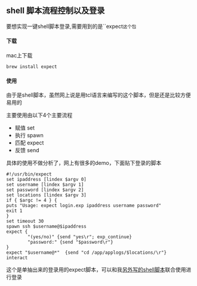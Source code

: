 ## shell 脚本流程控制以及登录

要想实现一键shell脚本登录,需要用到的是``expect`这个包`

#### 下载

mac上下载

```shell
brew install expect
```

#### 使用

由于是shell脚本，虽然网上说是用tcl语言来编写的这个脚本，但是还是比较方便易用的

主要使用由以下4个主要流程
 
- 赋值 set
- 执行 spawn 
- 匹配 expect
- 反馈 send

具体的使用不做分析了，网上有很多的demo，下面贴下登录的脚本

```shell
#!/usr/bin/expect 
set ipaddress [lindex $argv 0]
set username [lindex $argv 1]
set password [lindex $argv 2]
set locations [lindex $argv 3]
if { $argc != 4 } {
puts "Usage: expect login.exp ipaddress username password"
exit 1
}
set timeout 30
spawn ssh $username@$ipaddress
expect {
        "(yes/no)" {send "yes\r"; exp_continue}
        "password:" {send "$password\r"}
}
expect "$username@*"  {send "cd /app/applogs/$locations/\r"}
interact
```

这个是单抽出来的登录用的expect脚本，可以和我[另外写的shell脚本](https://github.com/fulln/sampleScrips/tree/master/ssh_script)联合使用进行登录
